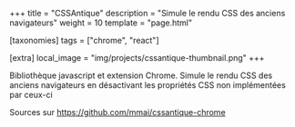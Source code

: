 +++
title = "CSSAntique"
description = "Simule le rendu CSS des anciens navigateurs"
weight = 10
template = "page.html"

[taxonomies]
tags = ["chrome", "react"]

[extra]
local_image = "img/projects/cssantique-thumbnail.png"
+++

Bibliothèque javascript et extension Chrome. Simule le rendu CSS des anciens navigateurs en désactivant les propriétés CSS non implémentées par ceux-ci

Sources sur <https://github.com/mmai/cssantique-chrome>
